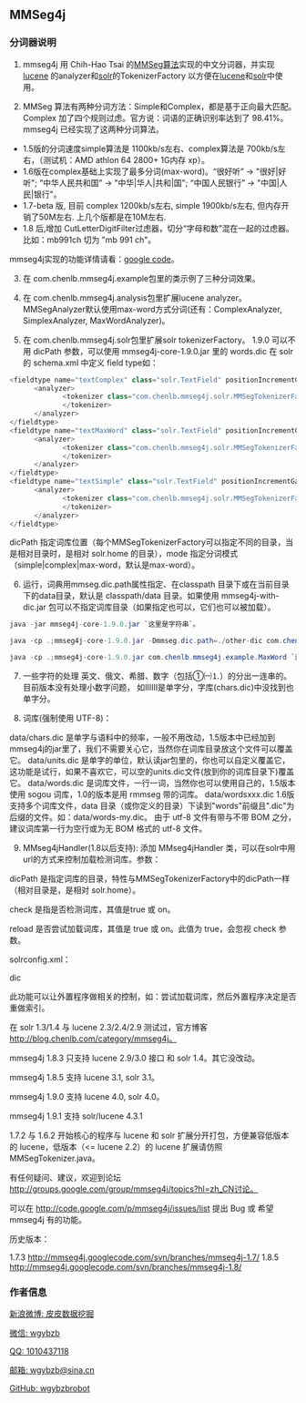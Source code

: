 ## MMSeg4j

### 分词器说明

1. mmseg4j 用 Chih-Hao Tsai 的[MMSeg算法](http://technology.chtsai.org/mmseg/)实现的中文分词器，并实现[lucene](http://lucene.apache.org/)
的analyzer和[solr](http://lucene.apache.org/)的TokenizerFactory 以方便在[lucene](http://lucene.apache.org/)和[solr](http://lucene.apache.org/)中使用。

2. MMSeg 算法有两种分词方法：Simple和Complex，都是基于正向最大匹配。Complex 加了四个规则过虑。官方说：词语的正确识别率达到了 98.41%。mmseg4j 已经实现了这两种分词算法。

* 1.5版的分词速度simple算法是 1100kb/s左右、complex算法是 700kb/s左右，（测试机：AMD athlon 64 2800+ 1G内存 xp）。
* 1.6版在complex基础上实现了最多分词(max-word)。“很好听” -> "很好|好听"; “中华人民共和国” -> "中华|华人|共和|国"; “中国人民银行” -> "中国|人民|银行"。
* 1.7-beta 版, 目前 complex 1200kb/s左右, simple 1900kb/s左右, 但内存开销了50M左右. 上几个版都是在10M左右.
* 1.8 后,增加 CutLetterDigitFilter过虑器，切分“字母和数”混在一起的过虑器。比如：mb991ch 切为 "mb 991 ch"。

mmseg4j实现的功能详情请看：[google code](http://mmseg4j.googlecode.com/svn/trunk/CHANGES.txt)。

3. 在 com.chenlb.mmseg4j.example包里的类示例了三种分词效果。

4. 在 com.chenlb.mmseg4j.analysis包里扩展lucene analyzer。MMSegAnalyzer默认使用max-word方式分词(还有：ComplexAnalyzer, SimplexAnalyzer, MaxWordAnalyzer)。

5. 在 com.chenlb.mmseg4j.solr包里扩展solr tokenizerFactory。 1.9.0 可以不用 dicPath 参数，可以使用 mmseg4j-core-1.9.0.jar 里的 words.dic 在 solr的 schema.xml 
中定义 field type如：

```java
<fieldtype name="textComplex" class="solr.TextField" positionIncrementGap="100">
      <analyzer>
             <tokenizer class="com.chenlb.mmseg4j.solr.MMSegTokenizerFactory" mode="complex" dicPath="dic">
             </tokenizer>
      </analyzer>
</fieldtype>
<fieldtype name="textMaxWord" class="solr.TextField" positionIncrementGap="100">
      <analyzer>
             <tokenizer class="com.chenlb.mmseg4j.solr.MMSegTokenizerFactory" mode="max-word" dicPath="dic">
             </tokenizer>
      </analyzer>
</fieldtype>
<fieldtype name="textSimple" class="solr.TextField" positionIncrementGap="100">
      <analyzer>
             <tokenizer class="com.chenlb.mmseg4j.solr.MMSegTokenizerFactory" mode="simple" dicPath="n:/OpenSource/apache-solr-1.3.0/example/solr/my_dic">
             </tokenizer>
      </analyzer>
</fieldtype>
```

dicPath 指定词库位置（每个MMSegTokenizerFactory可以指定不同的目录，当是相对目录时，是相对 solr.home 的目录），mode 指定分词模式（simple|complex|max-word，默认是max-word）。

6. 运行，词典用mmseg.dic.path属性指定、在classpath 目录下或在当前目录下的data目录，默认是 classpath/data 目录。如果使用 mmseg4j-with-dic.jar 包可以不指定词库目录（如果指定也可以，它们也可以被加载）。

```java
java -jar mmseg4j-core-1.9.0.jar `这里是字符串`。

java -cp .;mmseg4j-core-1.9.0.jar -Dmmseg.dic.path=./other-dic com.chenlb.mmseg4j.example.Simple `这里是字符串`。

java -cp .;mmseg4j-core-1.9.0.jar com.chenlb.mmseg4j.example.MaxWord `这里是字符串`
```

7. 一些字符的处理 英文、俄文、希腊、数字（包括①㈠⒈）的分出一连串的。目前版本没有处理小数字问题， 如ⅠⅡⅢ是单字分，字库(chars.dic)中没找到也单字分。

8. 词库(强制使用 UTF-8)：

data/chars.dic 是单字与语料中的频率，一般不用改动，1.5版本中已经加到mmseg4j的jar里了，我们不需要关心它，当然你在词库目录放这个文件可以覆盖它。
data/units.dic 是单字的单位，默认读jar包里的，你也可以自定义覆盖它，这功能是试行，如果不喜欢它，可以空的units.dic文件(放到你的词库目录下)覆盖它。
data/words.dic 是词库文件，一行一词，当然你也可以使用自己的，1.5版本使用 sogou 词库，1.0的版本是用 rmmseg 带的词库。
data/wordsxxx.dic 1.6版支持多个词库文件，data 目录（或你定义的目录）下读到"words"前缀且".dic"为后缀的文件。如：data/words-my.dic。
由于 utf-8 文件有带与不带 BOM 之分，建议词库第一行为空行或为无 BOM 格式的 utf-8 文件。

9. MMseg4jHandler(1.8以后支持): 添加 MMseg4jHandler 类，可以在solr中用url的方式来控制加载检测词库。参数：

dicPath 是指定词库的目录，特性与MMSegTokenizerFactory中的dicPath一样（相对目录是，是相对 solr.home）。

check 是指是否检测词库，其值是true 或 on。

reload 是否尝试加载词库，其值是 true 或 on。此值为 true，会忽视 check 参数。

solrconfig.xml：

<requesthandler name="/mmseg4j" class="com.chenlb.mmseg4j.solr.MMseg4jHandler">
    <lst name="defaults">
        <str name="dicPath">
            dic
        </str>
    </lst>
</requesthandler>

此功能可以让外置程序做相关的控制，如：尝试加载词库，然后外置程序决定是否重做索引。

在 solr 1.3/1.4 与 lucene 2.3/2.4/2.9 测试过，官方博客 http://blog.chenlb.com/category/mmseg4j。

mmseg4j 1.8.3 只支持 lucene 2.9/3.0 接口 和 solr 1.4。其它没改动。

mmseg4j 1.8.5 支持 lucene 3.1, solr 3.1。

mmseg4j 1.9.0 支持 lucene 4.0, solr 4.0。

mmseg4j 1.9.1 支持 solr/lucene 4.3.1

1.7.2 与 1.6.2 开始核心的程序与 lucene 和 solr 扩展分开打包，方便兼容低版本的 lucene，低版本（<= lucene 2.2）的 lucene 扩展请仿照 MMSegTokenizer.java。

有任何疑问、建议，欢迎到论坛 http://groups.google.com/group/mmseg4j/topics?hl=zh_CN讨论。

可以在 http://code.google.com/p/mmseg4j/issues/list 提出 Bug 或 希望 mmseg4j 有的功能。

历史版本：

1.7.3 http://mmseg4j.googlecode.com/svn/branches/mmseg4j-1.7/
1.8.5 http://mmseg4j.googlecode.com/svn/branches/mmseg4j-1.8/


### 作者信息

[新浪微博: 皮皮数据挖掘](http://www.weibo.com/u/1862087393 "新浪微博")

[微信: wgybzb](https://github.com/wgybzbrobot "微信")

[QQ: 1010437118](https://github.com/wgybzbrobot "QQ")

[邮箱: wgybzb@sina.cn](https://github.com/wgybzbrobot "邮箱")

[GitHub: wgybzbrobot](https://github.com/wgybzbrobot "GitHub首页")


